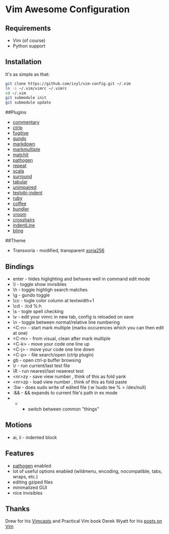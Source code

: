 # Vim Awesome Configuration

## Requirements
* Vim (of course)
* Python support

## Installation
It's as simple as that:

```bash
git clone https://github.com/ivyl/vim-config.git ~/.vim
ln -s ~/.vim/vimrc ~/.vimrc
cd ~/.vim
git submodule init
git submodule update
```

##Plugins
* [commentary](https://github.com/tpope/vim-commentary)
* [ctrlp](https://github.com/kien/ctrlp.vim)
* [fugitive](https://github.com/tpope/vim-fugitive)
* [gundo](https://github.com/sjl/gundo.vim)
* [markdown](https://github.com/tpope/vim-markdown)
* [markmultiple](https://github.com/adinapoli/vim-markmultiple)
* [matchit](http://www.vim.org/scripts/script.php?script_id=39)
* [pathogen](https://github.com/tpope/vim-pathogen)
* [repeat](https://github.com/tpope/vim-repeat)
* [scala](https://github.com/derekwyatt/vim-scala)
* [surround](https://github.com/tpope/vim-surround)
* [tabular](https://github.com/godlygeek/tabular)
* [unimpaired](https://github.com/tpope/vim-unimpaired)
* [textobj-indent](https://github.com/kana/vim-textobj-indent)
* [ruby](https://github.com/vim-ruby/vim-ruby)
* [coffee](https://github.com/kchmck/vim-coffee-script)
* [bundler](https://github.com/tpope/vim-bundler)
* [vroom](https://github.com/skalnik/vim-vroom)
* [crosshairs](https://github.com/chreekat/vim-paren-crosshairs)
* [indentLine](https://github.com/Yggdroot/indentLine)
* [bling](https://github.com/ivyl/vim-bling)


##Theme
* Transxoria - modified, transparent [xoria256](http://www.vim.org/scripts/script.php?script_id=2140)

## Bindings
* enter - hides higlighting and behaves well in command edit mode
* \l - toggle show invisibles
* \h - toggle highligh search matches
* \g - gundo toggle
* \cc - togle color column at textwidth+1
* \cd - :lcd %:h
* \s - togle spell checking
* \v - edit your vimrc in new tab, config is reloaded on save
* \n - toggle between normal/relative line numbering
* &lt;C-n&gt; - start mark multiple (marks occurences which you can then edit at
  one)
* &lt;C-m&gt; - from visual, clean after mark multiple
* &lt;C-k&gt; - move your code one line up
* &lt;C-j&gt; - move your code one line down
* &lt;C-p&gt; - file search/open (ctrlp plugin)
* gb - open ctrl-p buffer browsing
* \r - run current/last test file
* \R - run nearest/last neaerest test
* &lt;nr&gt;zy - save view number <nr>, think of this as fold yank
* &lt;nr&gt;zp - load view number <nr>, think of this as fold paste
* :Sw - does sudo write of edited file (:w !sudo tee % > /dev/null)
* :&& - && expands to current file's path in ex mode
* - - switch between common "things"

## Motions
* ai, ii - indented block

## Features
* [pathogen](https://github.com/tpope/vim-pathogen) enabled
* lot of useful options enabled (wildmenu, encoding, nocompatible, tabs, wraps, etc.)
* editing gziped files
* minimalized GUI
* nice invisibles

## Thanks
Drew for his [Vimcasts](http://vimcasts.org/) and Practical Vim book
Derek Wyatt for his [posts on Vim](http://www.derekwyatt.org/vim/)
